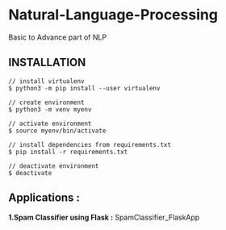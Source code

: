 # Natural-Language-Processing
Basic to Advance part of NLP


## INSTALLATION

    // install virtualenv
    $ python3 -m pip install --user virtualenv

    // create environment
    $ python3 -m venv myenv

    // activate environment
    $ source myenv/bin/activate

    // install dependencies from requirements.txt
    $ pip install -r requirements.txt

    // deactivate environment
    $ deactivate
    
 ## Applications :
 
 **1.Spam Classifier using Flask :**
        SpamClassifier_FlaskApp

